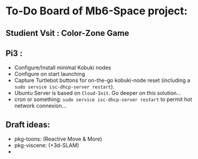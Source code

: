 # To-Do Board of Mb6-Space project:

## Studient Vsit : Color-Zone Game

## Pi3 : 

- Configure/Install minimal Kobuki nodes
- Configure on start launching
- Capture Turtlebot buttons for on-the-go kobuki-node reset (including a `sudo service isc-dhcp-server restart`).
- Ubuntu Server is based on `Cloud-Init`. Go deeper on this solution...
- cron or something: `sudo service isc-dhcp-server restart` to permit hot network connexion...


## Draft ideas:

- pkg-toons: (Reactive Move & More)
- pkg-viscene: (+3d-SLAM)
- 